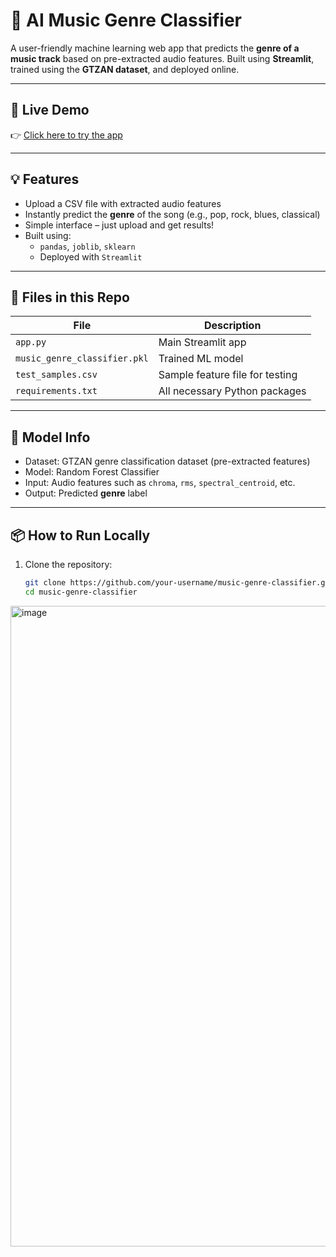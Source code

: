 # 🎵 AI Music Genre Classifier

A user-friendly machine learning web app that predicts the **genre of a music track** based on pre-extracted audio features. Built using **Streamlit**, trained using the **GTZAN dataset**, and deployed online.

---

## 🚀 Live Demo

👉 [Click here to try the app](https://musicgenre-fxj97pxequravucf8jswam.streamlit.app/)  


---

## 💡 Features

- Upload a CSV file with extracted audio features
- Instantly predict the **genre** of the song (e.g., pop, rock, blues, classical)
- Simple interface – just upload and get results!
- Built using:
  - `pandas`, `joblib`, `sklearn`
  - Deployed with `Streamlit`

---

## 📁 Files in this Repo

| File                        | Description |
|----------------------------|-------------|
| `app.py`                   | Main Streamlit app |
| `music_genre_classifier.pkl` | Trained ML model |
| `test_samples.csv`         | Sample feature file for testing |
| `requirements.txt`         | All necessary Python packages |

---

## 🧠 Model Info

- Dataset: GTZAN genre classification dataset (pre-extracted features)
- Model: Random Forest Classifier
- Input: Audio features such as `chroma`, `rms`, `spectral_centroid`, etc.
- Output: Predicted **genre** label

---

## 📦 How to Run Locally

1. Clone the repository:
   ```bash
   git clone https://github.com/your-username/music-genre-classifier.git
   cd music-genre-classifier
<img width="1914" height="1025" alt="image" src="https://github.com/user-attachments/assets/8bf6c320-df4b-4cf7-ac91-a16a385e611d" />
